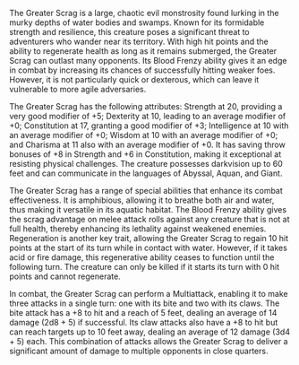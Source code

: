The Greater Scrag is a large, chaotic evil monstrosity found lurking in the murky depths of water bodies and swamps. Known for its formidable strength and resilience, this creature poses a significant threat to adventurers who wander near its territory. With high hit points and the ability to regenerate health as long as it remains submerged, the Greater Scrag can outlast many opponents. Its Blood Frenzy ability gives it an edge in combat by increasing its chances of successfully hitting weaker foes. However, it is not particularly quick or dexterous, which can leave it vulnerable to more agile adversaries. 

The Greater Scrag has the following attributes: Strength at 20, providing a very good modifier of +5; Dexterity at 10, leading to an average modifier of +0; Constitution at 17, granting a good modifier of +3; Intelligence at 10 with an average modifier of +0; Wisdom at 10 with an average modifier of +0; and Charisma at 11 also with an average modifier of +0. It has saving throw bonuses of +8 in Strength and +6 in Constitution, making it exceptional at resisting physical challenges. The creature possesses darkvision up to 60 feet and can communicate in the languages of Abyssal, Aquan, and Giant.

The Greater Scrag has a range of special abilities that enhance its combat effectiveness. It is amphibious, allowing it to breathe both air and water, thus making it versatile in its aquatic habitat. The Blood Frenzy ability gives the scrag advantage on melee attack rolls against any creature that is not at full health, thereby enhancing its lethality against weakened enemies. Regeneration is another key trait, allowing the Greater Scrag to regain 10 hit points at the start of its turn while in contact with water. However, if it takes acid or fire damage, this regenerative ability ceases to function until the following turn. The creature can only be killed if it starts its turn with 0 hit points and cannot regenerate.

In combat, the Greater Scrag can perform a Multiattack, enabling it to make three attacks in a single turn: one with its bite and two with its claws. The bite attack has a +8 to hit and a reach of 5 feet, dealing an average of 14 damage (2d8 + 5) if successful. Its claw attacks also have a +8 to hit but can reach targets up to 10 feet away, dealing an average of 12 damage (3d4 + 5) each. This combination of attacks allows the Greater Scrag to deliver a significant amount of damage to multiple opponents in close quarters.